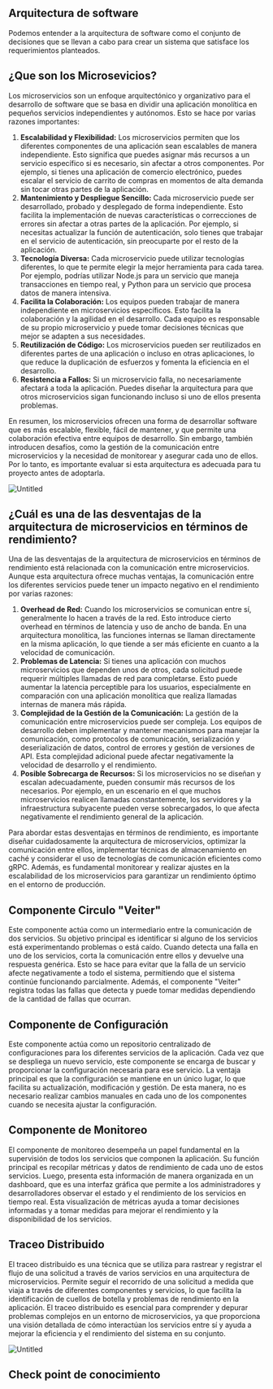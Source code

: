 ## Arquitectura de software

Podemos entender a la arquitectura de software como el conjunto de decisiones que se llevan a cabo para crear un sistema que satisface los requerimientos planteados.

## ¿Que son los Microsevicios?

Los microservicios son un enfoque arquitectónico y organizativo para el desarrollo de software que se basa en dividir una aplicación monolítica en pequeños servicios independientes y autónomos. Esto se hace por varias razones importantes:

1. **Escalabilidad y Flexibilidad:** Los microservicios permiten que los diferentes componentes de una aplicación sean escalables de manera independiente. Esto significa que puedes asignar más recursos a un servicio específico si es necesario, sin afectar a otros componentes. Por ejemplo, si tienes una aplicación de comercio electrónico, puedes escalar el servicio de carrito de compras en momentos de alta demanda sin tocar otras partes de la aplicación.
2. **Mantenimiento y Despliegue Sencillo:** Cada microservicio puede ser desarrollado, probado y desplegado de forma independiente. Esto facilita la implementación de nuevas características o correcciones de errores sin afectar a otras partes de la aplicación. Por ejemplo, si necesitas actualizar la función de autenticación, solo tienes que trabajar en el servicio de autenticación, sin preocuparte por el resto de la aplicación.
3. **Tecnología Diversa:** Cada microservicio puede utilizar tecnologías diferentes, lo que te permite elegir la mejor herramienta para cada tarea. Por ejemplo, podrías utilizar Node.js para un servicio que maneja transacciones en tiempo real, y Python para un servicio que procesa datos de manera intensiva.
4. **Facilita la Colaboración:** Los equipos pueden trabajar de manera independiente en microservicios específicos. Esto facilita la colaboración y la agilidad en el desarrollo. Cada equipo es responsable de su propio microservicio y puede tomar decisiones técnicas que mejor se adapten a sus necesidades.
5. **Reutilización de Código:** Los microservicios pueden ser reutilizados en diferentes partes de una aplicación o incluso en otras aplicaciones, lo que reduce la duplicación de esfuerzos y fomenta la eficiencia en el desarrollo.
6. **Resistencia a Fallos:** Si un microservicio falla, no necesariamente afectará a toda la aplicación. Puedes diseñar la arquitectura para que otros microservicios sigan funcionando incluso si uno de ellos presenta problemas.

En resumen, los microservicios ofrecen una forma de desarrollar software que es más escalable, flexible, fácil de mantener, y que permite una colaboración efectiva entre equipos de desarrollo. Sin embargo, también introducen desafíos, como la gestión de la comunicación entre microservicios y la necesidad de monitorear y asegurar cada uno de ellos. Por lo tanto, es importante evaluar si esta arquitectura es adecuada para tu proyecto antes de adoptarla.

![Untitled](https://prod-files-secure.s3.us-west-2.amazonaws.com/6102c196-0ac4-4365-b675-35ab38e41efe/337f021e-2a13-49c0-b98b-1e753c5f3178/Untitled.png)

## ¿Cuál es una de las desventajas de la arquitectura de microservicios en términos de rendimiento?

Una de las desventajas de la arquitectura de microservicios en términos de rendimiento está relacionada con la comunicación entre microservicios. Aunque esta arquitectura ofrece muchas ventajas, la comunicación entre los diferentes servicios puede tener un impacto negativo en el rendimiento por varias razones:

1. **Overhead de Red:** Cuando los microservicios se comunican entre sí, generalmente lo hacen a través de la red. Esto introduce cierto overhead en términos de latencia y uso de ancho de banda. En una arquitectura monolítica, las funciones internas se llaman directamente en la misma aplicación, lo que tiende a ser más eficiente en cuanto a la velocidad de comunicación.
2. **Problemas de Latencia:** Si tienes una aplicación con muchos microservicios que dependen unos de otros, cada solicitud puede requerir múltiples llamadas de red para completarse. Esto puede aumentar la latencia perceptible para los usuarios, especialmente en comparación con una aplicación monolítica que realiza llamadas internas de manera más rápida.
3. **Complejidad de la Gestión de la Comunicación:** La gestión de la comunicación entre microservicios puede ser compleja. Los equipos de desarrollo deben implementar y mantener mecanismos para manejar la comunicación, como protocolos de comunicación, serialización y deserialización de datos, control de errores y gestión de versiones de API. Esta complejidad adicional puede afectar negativamente la velocidad de desarrollo y el rendimiento.
4. **Posible Sobrecarga de Recursos:** Si los microservicios no se diseñan y escalan adecuadamente, pueden consumir más recursos de los necesarios. Por ejemplo, en un escenario en el que muchos microservicios realicen llamadas constantemente, los servidores y la infraestructura subyacente pueden verse sobrecargados, lo que afecta negativamente el rendimiento general de la aplicación.

Para abordar estas desventajas en términos de rendimiento, es importante diseñar cuidadosamente la arquitectura de microservicios, optimizar la comunicación entre ellos, implementar técnicas de almacenamiento en caché y considerar el uso de tecnologías de comunicación eficientes como gRPC. Además, es fundamental monitorear y realizar ajustes en la escalabilidad de los microservicios para garantizar un rendimiento óptimo en el entorno de producción.

## **Componente Circulo "Veiter"**

Este componente actúa como un intermediario entre la comunicación de dos servicios. Su objetivo principal es identificar si alguno de los servicios está experimentando problemas o está caído. Cuando detecta una falla en uno de los servicios, corta la comunicación entre ellos y devuelve una respuesta genérica. Esto se hace para evitar que la falla de un servicio afecte negativamente a todo el sistema, permitiendo que el sistema continúe funcionando parcialmente. Además, el componente "Veiter" registra todas las fallas que detecta y puede tomar medidas dependiendo de la cantidad de fallas que ocurran.

## **Componente de Configuración**

Este componente actúa como un repositorio centralizado de configuraciones para los diferentes servicios de la aplicación. Cada vez que se despliega un nuevo servicio, este componente se encarga de buscar y proporcionar la configuración necesaria para ese servicio. La ventaja principal es que la configuración se mantiene en un único lugar, lo que facilita su actualización, modificación y gestión. De esta manera, no es necesario realizar cambios manuales en cada uno de los componentes cuando se necesita ajustar la configuración.

## **Componente de Monitoreo**

El componente de monitoreo desempeña un papel fundamental en la supervisión de todos los servicios que componen la aplicación. Su función principal es recopilar métricas y datos de rendimiento de cada uno de estos servicios. Luego, presenta esta información de manera organizada en un dashboard, que es una interfaz gráfica que permite a los administradores y desarrolladores observar el estado y el rendimiento de los servicios en tiempo real. Esta visualización de métricas ayuda a tomar decisiones informadas y a tomar medidas para mejorar el rendimiento y la disponibilidad de los servicios.

## **Traceo Distribuido**

El traceo distribuido es una técnica que se utiliza para rastrear y registrar el flujo de una solicitud a través de varios servicios en una arquitectura de microservicios. Permite seguir el recorrido de una solicitud a medida que viaja a través de diferentes componentes y servicios, lo que facilita la identificación de cuellos de botella y problemas de rendimiento en la aplicación. El traceo distribuido es esencial para comprender y depurar problemas complejos en un entorno de microservicios, ya que proporciona una visión detallada de cómo interactúan los servicios entre sí y ayuda a mejorar la eficiencia y el rendimiento del sistema en su conjunto.

![Untitled](https://prod-files-secure.s3.us-west-2.amazonaws.com/6102c196-0ac4-4365-b675-35ab38e41efe/ae79cdf5-0b23-4e0f-89ae-f07a0670b1e1/Untitled.png)

## Check point de conocimiento





